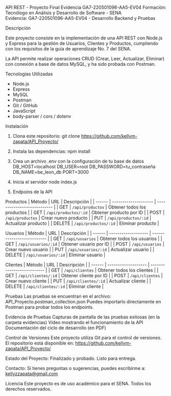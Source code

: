 API REST - Proyecto Final Evidencia GA7-220501096-AA5-EV04
Formación: Tecnólogo en Análisis y Desarrollo de Software - SENA  
Evidencia: GA7-220501096-AA5-EV04 - Desarrollo Backend y Pruebas

Descripción

Este proyecto consiste en la implementación de una API REST con Node.js y Express para la gestión de Usuarios, Clientes y Productos, cumpliendo con los requisitos de la guía de aprendizaje No. 7 del SENA.

La API permite realizar operaciones CRUD (Crear, Leer, Actualizar, Eliminar) con conexión a base de datos MySQL, y ha sido probada con Postman.

Tecnologías Utilizadas

- Node.js
- Express
- MySQL
- Postman
- Git / GitHub
- JavaScript
- body-parser / cors / dotenv

Instalación

1. Clona este repositorio:
git clone https://github.com/kellym-zapata/API_Proyecto/

2. Instala las dependencias:
npm install

3. Crea un archivo .env con la configuración de tu base de datos
DB_HOST=localhost
DB_USER=root
DB_PASSWORD=tu_contraseña
DB_NAME=be_leon_db
PORT=3000

4. Inicia el servidor
node index.js

6. Endpoins de la API

Productos
| Método | URL                  | Descripción                 |
| ------ | -------------------- | --------------------------- |
| GET    | `/api/productos`     | Obtener todos los productos |
| GET    | `/api/productos/:id` | Obtener producto por ID     |
| POST   | `/api/productos`     | Crear nuevo producto        |
| PUT    | `/api/productos/:id` | Actualizar producto         |
| DELETE | `/api/productos/:id` | Eliminar producto           |

Usuarios
| Método | URL                 | Descripción                |
| ------ | ------------------- | -------------------------- |
| GET    | `/api/usuarios`     | Obtener todos los usuarios |
| GET    | `/api/usuarios/:id` | Obtener usuario por ID     |
| POST   | `/api/usuarios`     | Crear nuevo usuario        |
| PUT    | `/api/usuarios/:id` | Actualizar usuario         |
| DELETE | `/api/usuarios/:id` | Eliminar usuario           |

Clientes
| Método | URL                 | Descripción                |
| ------ | ------------------- | -------------------------- |
| GET    | `/api/clientes`     | Obtener todos los clientes |
| GET    | `/api/clientes/:id` | Obtener cliente por ID     |
| POST   | `/api/clientes`     | Crear nuevo cliente        |
| PUT    | `/api/clientes/:id` | Actualizar cliente         |
| DELETE | `/api/clientes/:id` | Eliminar cliente           |

Pruebas
Las pruebas se encuentran en el archivo: API_Proyecto.postman_collection.json
Puedes importarlo directamente en Postman para probar todos los endpoints.

Evidencia de Pruebas
Capturas de pantalla de las pruebas exitosas (en la carpeta evidencias)
Video mostrando el funcionamiento de la API
Documentación del ciclo de desarrollo (en PDF)

Control de Versiones
Este proyecto utiliza Git para el control de versiones. El repositorio está disponible en: https://github.com/kellym-zapata/API_Proyecto/

Estado del Proyecto:
Finalizado y probado. Listo para entrega.

Contacto:
Si tienes preguntas o sugerencias, puedes escribirme a: kellyzzapata@gmail.com

Licencia
Este proyecto es de uso académico para el SENA. Todos los derechos reservados.
